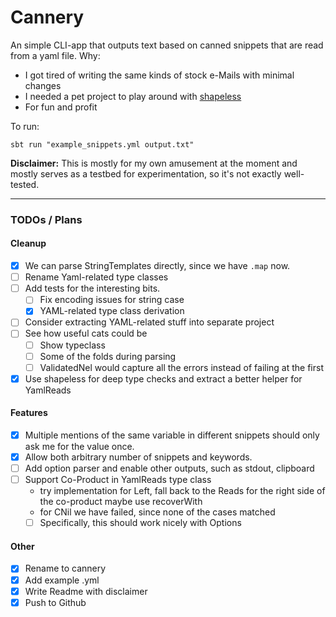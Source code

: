 # Cannery


An simple CLI-app that outputs text based on canned snippets that are read from a yaml file.
Why:
* I got tired of writing the same kinds of stock e-Mails with minimal changes
* I needed a pet project to play around with [shapeless](https://github.com/milessabin/shapeless)
* For fun and profit

To run:
```
sbt run "example_snippets.yml output.txt"
```

**Disclaimer:**
This is mostly for my own amusement at the moment and mostly serves as a testbed for experimentation, so it's not exactly well-tested.

---
### TODOs / Plans

#### Cleanup
- [X] We can parse StringTemplates directly, since we have `.map` now.
- [ ] Rename Yaml-related type classes
- [ ] Add tests for the interesting bits.
    - [ ] Fix encoding issues for string case
    - [X] YAML-related type class derivation
- [ ] Consider extracting YAML-related stuff into separate project
- [ ] See how useful cats could be
    - [ ] Show typeclass
    - [ ] Some of the folds during parsing
    - [ ] ValidatedNel would capture all the errors instead of failing at the first
- [X] Use shapeless for deep type checks and extract a better helper for YamlReads

#### Features
- [X] Multiple mentions of the same variable in different snippets should only ask me for the value once.
- [X] Allow both arbitrary number of snippets and keywords.
- [ ] Add option parser and enable other outputs, such as stdout, clipboard
- [ ] Support Co-Product in YamlReads type class
    * try implementation for Left, fall back to the Reads for the right side of the co-product maybe use recoverWith
    * for CNil we have failed, since none of the cases matched
    - [ ] Specifically, this should work nicely with Options

#### Other

- [x] Rename to cannery
- [x] Add example .yml
- [x] Write Readme with disclaimer
- [x] Push to Github
